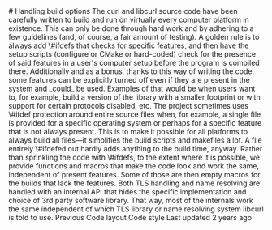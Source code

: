 <a href="layout.html" class="navButton-94f2579c--pageItemWithChildrenNested-2c5d8183--navButtonClickable-161b88ca">
</a>
<a href="options.html" class="navButton-94f2579c--pageItemWithChildrenNested-2c5d8183--navButtonClickable-161b88ca--navButtonOpened-6a88552e">
</a>
<a href="style.html" class="navButton-94f2579c--pageItemWithChildrenNested-2c5d8183--navButtonClickable-161b88ca">
</a>
<a href="contributing.html" class="navButton-94f2579c--pageItemWithChildrenNested-2c5d8183--navButtonClickable-161b88ca">
</a>
<a href="reportvuln.html" class="navButton-94f2579c--pageItemWithChildrenNested-2c5d8183--navButtonClickable-161b88ca">
</a>
<a href="web.html" class="navButton-94f2579c--pageItemWithChildrenNested-2c5d8183--navButtonClickable-161b88ca">
</a>
# <span class="text-4505230f--DisplayH900-bfb998fa--textContentFamily-49a318e1">Handling build options</span>
<span class="text-4505230f--UIH300-2063425d--textUIFamily-5ebd8e40--text-8ee2c8b2">
</span>
<span class="text-4505230f--TextH400-3033861f--textContentFamily-49a318e1">
<span data-key="59172c60016c4beba94e9286b5b8d867">
<span data-offset-key="59172c60016c4beba94e9286b5b8d867:0">The curl and libcurl source code have been carefully written to build and run on virtually every computer platform in existence. This can only be done through hard work and by adhering to a few guidelines (and, of course, a fair amount of testing).</span>
</span>
</span>
<span class="text-4505230f--TextH400-3033861f--textContentFamily-49a318e1">
<span data-key="9419c8e1a98f4c08a6bb417565d8b435">
<span data-offset-key="9419c8e1a98f4c08a6bb417565d8b435:0">A golden rule is to always add \#ifdefs that checks for specific features, and then have the setup scripts (configure or CMake or hard-coded) check for the presence of said features in a user's computer setup before the program is compiled there. Additionally and as a bonus, thanks to this way of writing the code, some features can be explicitly turned off even if they are present in the system and </span>
<span data-offset-key="9419c8e1a98f4c08a6bb417565d8b435:1">_could_</span>
<span data-offset-key="9419c8e1a98f4c08a6bb417565d8b435:2"> be used. Examples of that would be when users want to, for example, build a version of the library with a smaller footprint or with support for certain protocols disabled, etc.</span>
</span>
</span>
<span class="text-4505230f--TextH400-3033861f--textContentFamily-49a318e1">
<span data-key="073e02c720774665aeaeebed508ef4d5">
<span data-offset-key="073e02c720774665aeaeebed508ef4d5:0">The project sometimes uses \#ifdef protection around entire source files when, for example, a single file is provided for a specific operating system or perhaps for a specific feature that is not always present. This is to make it possible for all platforms to always build all files—it simplifies the build scripts and makefiles a lot. A file entirely \#ifdefed out hardly adds anything to the build time, anyway.</span>
</span>
</span>
<span class="text-4505230f--TextH400-3033861f--textContentFamily-49a318e1">
<span data-key="a1364653cf8e4fed94ff649e36c7fcc0">
<span data-offset-key="a1364653cf8e4fed94ff649e36c7fcc0:0">Rather than sprinkling the code with \#ifdefs, to the extent where it is possible, we provide functions and macros that make the code look and work the same, independent of present features. Some of those are then empty macros for the builds that lack the features.</span>
</span>
</span>
<span class="text-4505230f--TextH400-3033861f--textContentFamily-49a318e1">
<span data-key="7688710ebf7844a7a4d449baf6a7bb8f">
<span data-offset-key="7688710ebf7844a7a4d449baf6a7bb8f:0">Both TLS handling and name resolving are handled with an internal API that hides the specific implementation and choice of 3rd party software library. That way, most of the internals work the same independent of which TLS library or name resolving system libcurl is told to use.</span>
</span>
</span>
<a href="layout.html" class="reset-3c756112--card-6570f064--whiteCard-fff091a4--cardPrevious-56a5e674">
</a>
<span class="text-4505230f--TextH200-a3425406--textContentFamily-49a318e1">Previous</span>
<span class="text-4505230f--UIH400-4e41e82a--textContentFamily-49a318e1">Code layout</span>
<a href="style.html" class="reset-3c756112--card-6570f064--whiteCard-fff091a4--cardNext-19241c42">
</a>
<span class="text-4505230f--UIH400-4e41e82a--textContentFamily-49a318e1">Code style</span>
<span class="text-4505230f--TextH200-a3425406--textContentFamily-49a318e1">Last updated 2 years ago</span>
